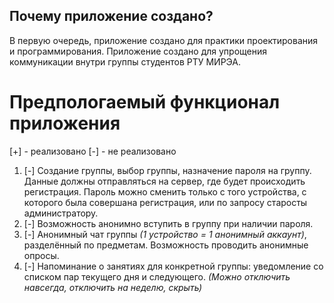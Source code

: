 ## Почему приложение создано?
В первую очередь, приложение создано для практики проектирования и программирования.
Приложение создано для упрощения коммуникации внутри группы студентов РТУ МИРЭА.

# Предпологаемый функционал приложения
\[+] - реализовано
\[-] - не реализовано

1. \[-] Создание группы, выбор группы, назначение пароля на группу. Данные должны отправляться на сервер, где будет происходить регистрация. Пароль можно сменить только с того устройства, с которого была совершана регистрация, или по запросу старосты администратору.
2. \[-] Возможность анонимно вступить в группу при наличии пароля.
3. \[-] Анонимный чат группы _(1 устройство = 1 анонимный аккаунт)_, разделённый по предметам. Возможность проводить анонимные опросы.
4. \[-] Напоминание о занятиях для конкретной группы: уведомление со списком пар текущего дня и следующего. _(Можно отключить навсегда, отключить на неделю, скрыть)_